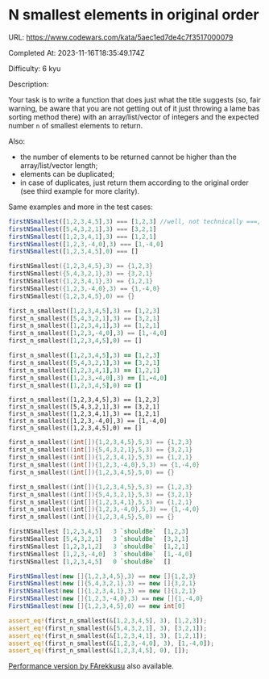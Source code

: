 # N smallest elements in original order

URL: https://www.codewars.com/kata/5aec1ed7de4c7f3517000079

Completed At: 2023-11-16T18:35:49.174Z

Difficulty: 6 kyu

Description:

Your task is to write a function that does just what the title suggests (so, fair warning, be aware that you are not getting out of it just throwing a lame bas sorting method there) with an array/list/vector of integers and the expected number `n` of smallest elements to return.

Also:

* the number of elements to be returned cannot be higher than the array/list/vector length;
* elements can be duplicated;
* in case of duplicates, just return them according to the original order (see third example for more clarity).

Same examples and more in the test cases:

```javascript
firstNSmallest([1,2,3,4,5],3) === [1,2,3] //well, not technically ===, but you get what I mean
firstNSmallest([5,4,3,2,1],3) === [3,2,1]
firstNSmallest([1,2,3,4,1],3) === [1,2,1]
firstNSmallest([1,2,3,-4,0],3) === [1,-4,0]
firstNSmallest([1,2,3,4,5],0) === []
```
```cpp
firstNSmallest({1,2,3,4,5},3) == {1,2,3}
firstNSmallest({5,4,3,2,1},3) == {3,2,1}
firstNSmallest({1,2,3,4,1},3) == {1,2,1}
firstNSmallest({1,2,3,-4,0},3) == {1,-4,0}
firstNSmallest({1,2,3,4,5},0) == {}
```
```python
first_n_smallest([1,2,3,4,5],3) == [1,2,3]
first_n_smallest([5,4,3,2,1],3) == [3,2,1]
first_n_smallest([1,2,3,4,1],3) == [1,2,1]
first_n_smallest([1,2,3,-4,0],3) == [1,-4,0]
first_n_smallest([1,2,3,4,5],0) == []
```
```ruby
first_n_smallest([1,2,3,4,5],3) == [1,2,3]
first_n_smallest([5,4,3,2,1],3) == [3,2,1]
first_n_smallest([1,2,3,4,1],3) == [1,2,1]
first_n_smallest([1,2,3,-4,0],3) == [1,-4,0]
first_n_smallest([1,2,3,4,5],0) == []
```
```crystal
first_n_smallest([1,2,3,4,5],3) == [1,2,3]
first_n_smallest([5,4,3,2,1],3) == [3,2,1]
first_n_smallest([1,2,3,4,1],3) == [1,2,1]
first_n_smallest([1,2,3,-4,0],3) == [1,-4,0]
first_n_smallest([1,2,3,4,5],0) == []
```
```c
first_n_smallest((int[]){1,2,3,4,5},5,3) == {1,2,3}
first_n_smallest((int[]){5,4,3,2,1},5,3) == {3,2,1}
first_n_smallest((int[]){1,2,3,4,1},5,3) == {1,2,1}
first_n_smallest((int[]){1,2,3,-4,0},5,3) == {1,-4,0}
first_n_smallest((int[]){1,2,3,4,5},5,0) == {}
```
```nasm
first_n_smallest((int[]){1,2,3,4,5},5,3) == {1,2,3}
first_n_smallest((int[]){5,4,3,2,1},5,3) == {3,2,1}
first_n_smallest((int[]){1,2,3,4,1},5,3) == {1,2,1}
first_n_smallest((int[]){1,2,3,-4,0},5,3) == {1,-4,0}
first_n_smallest((int[]){1,2,3,4,5},5,0) == {}
```

```haskell
firstNSmallest [1,2,3,4,5]   3 `shouldBe`  [1,2,3]
firstNSmallest [5,4,3,2,1]   3 `shouldBe`  [3,2,1]
firstNSmallest [1,2,3,1,2]   3 `shouldBe`  [1,2,1]
firstNSmallest [1,2,3,-4,0]  3 `shouldBe`  [1,-4,0]
firstNSmallest [1,2,3,4,5]   0 `shouldBe`  []
```
```csharp
FirstNSmallest(new []{1,2,3,4,5},3) == new []{1,2,3}
FirstNSmallest(new []{5,4,3,2,1},3) == new []{3,2,1}
FirstNSmallest(new []{1,2,3,4,1},3) == new []{1,2,1}
FirstNSmallest(new []{1,2,3,-4,0},3) == new []{1,-4,0}
FirstNSmallest(new []{1,2,3,4,5},0) == new int[0]
```
```rust
assert_eq!(first_n_smallest(&[1,2,3,4,5], 3), [1,2,3]);
assert_eq!(first_n_smallest(&[5,4,3,2,1], 3), [3,2,1]);
assert_eq!(first_n_smallest(&[1,2,3,4,1], 3), [1,2,1]);
assert_eq!(first_n_smallest(&[1,2,3,-4,0], 3), [1,-4,0]);
assert_eq!(first_n_smallest(&[1,2,3,4,5], 0), []);
```

[Performance version by FArekkusu](https://www.codewars.com/kata/5aeed69804a92621a7000077) also available.